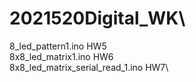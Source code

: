 # 2021520Digital_WK\
8_led_pattern1.ino HW5\
8x8_led_matrix1.ino HW6\
8x8_led_matrix_serial_read_1.ino HW7\
